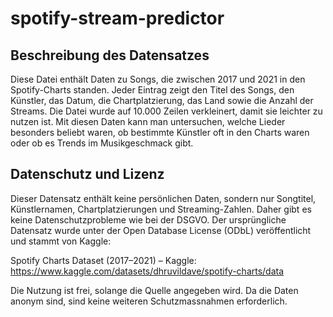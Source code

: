 # spotify-stream-predictor

## Beschreibung des Datensatzes 
Diese Datei enthält Daten zu Songs, die zwischen 2017 und 2021 in den Spotify-Charts standen. Jeder Eintrag zeigt den Titel des Songs, den Künstler, das Datum, die Chartplatzierung, das Land sowie die Anzahl der Streams. Die Datei wurde auf 10.000 Zeilen verkleinert, damit sie leichter zu nutzen ist. Mit diesen Daten kann man untersuchen, welche Lieder besonders beliebt waren, ob bestimmte Künstler oft in den Charts waren oder ob es Trends im Musikgeschmack gibt.

## Datenschutz und Lizenz
Dieser Datensatz enthält keine persönlichen Daten, sondern nur Songtitel, Künstlernamen, Chartplatzierungen und Streaming-Zahlen. Daher gibt es keine Datenschutzprobleme wie bei der DSGVO. Der ursprüngliche Datensatz wurde unter der Open Database License (ODbL) veröffentlicht und stammt von Kaggle:

Spotify Charts Dataset (2017–2021) – Kaggle: https://www.kaggle.com/datasets/dhruvildave/spotify-charts/data

Die Nutzung ist frei, solange die Quelle angegeben wird. Da die Daten anonym sind, sind keine weiteren Schutzmassnahmen erforderlich.
